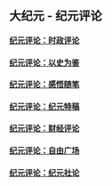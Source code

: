 ## 大纪元 - 纪元评论

#### [纪元评论：时政评论](indexes/nsc1025/README.md?05200330)
#### [纪元评论：以史为鉴](indexes/nsc1028/README.md?05200330)
#### [纪元评论：感悟随笔](indexes/nsc1035/README.md?05200330)
#### [纪元评论：纪元特稿](indexes/nsc424/README.md?05200330)
#### [纪元评论：财经评论](indexes/nsc1026/README.md?05200330)
#### [纪元评论：自由广场](indexes/nsc993/README.md?05200330)
#### [纪元评论：纪元社论](indexes/nsc422/README.md?05200330)
